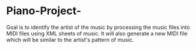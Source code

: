# Piano-Project-
Goal is to identify the artist of the music by processing the music files into MIDI files using XML sheets of music. It will also generate a new MIDI file which will be similar to the artist's pattern of music.
